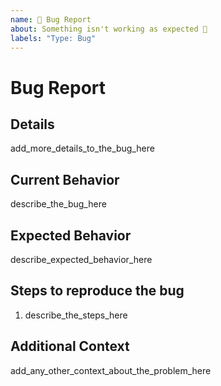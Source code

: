 ```yaml
---
name: 🐛 Bug Report
about: Something isn't working as expected 🤔
labels: "Type: Bug"
---
```


# Bug Report

## Details

add_more_details_to_the_bug_here

## Current Behavior

describe_the_bug_here

## Expected Behavior

describe_expected_behavior_here

## Steps to reproduce the bug

1. describe_the_steps_here

## Additional Context

add_any_other_context_about_the_problem_here
